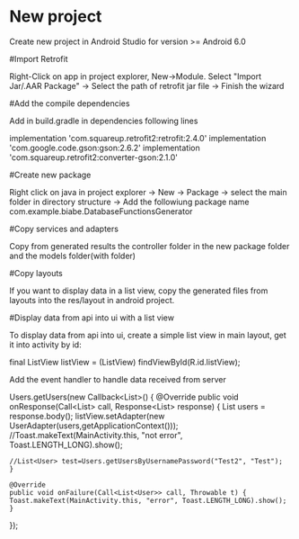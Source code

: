 # New project

Create new project in Android Studio for version >= Android 6.0

#Import Retrofit

Right-Click on app in project explorer, New->Module. Select "Import Jar/.AAR Package" -> Select the path of retrofit jar file ->  Finish the wizard

#Add the compile dependencies

Add in build.gradle in dependencies following lines

implementation 'com.squareup.retrofit2:retrofit:2.4.0'
implementation 'com.google.code.gson:gson:2.6.2'
implementation 'com.squareup.retrofit2:converter-gson:2.1.0'

#Create new package

Right click on java in project explorer -> New -> Package -> select the main folder in directory structure -> Add the followiung package name
com.example.biabe.DatabaseFunctionsGenerator

#Copy services and adapters

Copy from generated results the controller folder in the new package folder and the models folder(with folder)

#Copy layouts

If you want to display data in a list view, copy the generated files from layouts into the res/layout in android project.

#Display data from api into ui with a list view

To display data from api into ui, create a simple list view in main layout, get it into activity by id:

final ListView listView = (ListView) findViewById(R.id.listView);

Add the event handler to handle data received from server

Users.getUsers(new Callback<List<User>>() {
    @Override
    public void onResponse(Call<List<User>> call, Response<List<User>> response) {
	List<User> users = response.body();
	listView.setAdapter(new UserAdapter(users,getApplicationContext()));
	//Toast.makeText(MainActivity.this, "not error", Toast.LENGTH_LONG).show();

	//List<User> test=Users.getUsersByUsernamePassword("Test2", "Test");
    }

    @Override
    public void onFailure(Call<List<User>> call, Throwable t) {
	Toast.makeText(MainActivity.this, "error", Toast.LENGTH_LONG).show();
    }
});


